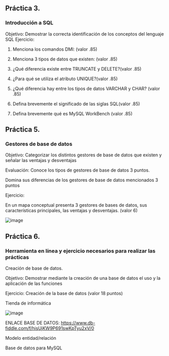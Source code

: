 ## Práctica 3.
### Introducción a SQL
Objetivo: Demostrar la correcta identificación de los conceptos del lenguaje SQL
Ejercicio:

1. Menciona los comandos DMl: (valor .85)

2. Menciona 3 tipos de datos que existen: (valor .85)


3. ¿Qué diferencia existe entre TRUNCATE y DELETE?(valor .85)

4. ¿Para qué se utiliza el atributo UNIQUE?(valor .85)

5. ¿Qué diferencia hay entre los tipos de datos VARCHAR y CHAR? (valor .85)


6. Defina brevemente el significado de las siglas SQL(valor .85)


7. Defina brevemente qué es MySQL WorkBench (valor .85)

## Práctica 5.
### Gestores de base de datos

Objetivo: Categorizar los distintos gestores de base de datos que existen y señalar las
ventajas y desventajas

Evaluación: Conoce los tipos de gestores de base de datos 3 puntos.

Domina sus diferencias de los gestores de base de datos mencionados 3 puntos

Ejercicio:

En un mapa conceptual presenta 3 gestores de bases de datos, sus características
principales, las ventajas y desventajas. (valor 6)

![image](https://user-images.githubusercontent.com/91554777/170415427-e2b7321b-a97f-43b0-ac24-6e506c307e6b.png)

## Práctica 6.
### Herramienta en línea y ejercicio necesarios para realizar las prácticas

Creación de base de datos.

Objetivo: Demostrar mediante la creación de una base de datos el uso y la aplicación de
las funciones

Ejercicio: Creación de la base de datos (valor 18 puntos)

Tienda de informática

![image](https://user-images.githubusercontent.com/91554777/170415101-717bca19-3644-46a9-8a57-8d5940c5d283.png)


ENLACE BASE DE DATOS: https://www.db-fiddle.com/f/hisUjKW9P691swKpTyu2xV/0




Modelo entidad/relación




Base de datos para MySQL
